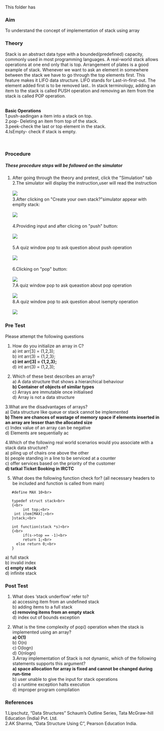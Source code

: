 

This folder has<br>
### Aim <br>
To understand the concept of implementation of stack using array<br>
### Theory <br>
Stack is an abstract data type with a bounded(predefined) capacity, commonly used in most programming languages. A real-world stack allows operations at one end only that is top. Arrangement of plates is a good example of stack. Whenever we want to ask an element in somewhere between the stack we have to go through the top elements first. This feature makes it LIFO data structure. LIFO stands for Last-in-first-out. The element added first is to be removed last.. In stack terminology, adding an item to the stack is called PUSH operation and removing an item from the stack is called POP operation.<br><br>

<b>Basic Operations</b><br>
1.push-aadingan a item into a stack on top.<br>
2.pop- Deleting  an item from top of the stack.<br>
3.peek-check the last or top element in the stack.<br>
4.IsEmpty- check if stack is empty.

<br>

### Procedure <br>
##### These procedure steps will be followed on the simulator <br>
1. After going through the theory and pretest, click the "Simulation" tab <br>
2.The simulator will display the instruction,user will read the instruction <br><br>
<img src="images/instruction.jpeg"><br>
3.After clicking on "Create your own stack?"simulator appear with emplty stack:<br> <br>
<img src="images/idle.jpeg"><br><br>
4.Providing input and after clicing on "push" button:<br> <br>
<img src="images/push.jpeg"><br><br>
5.A quiz window pop to ask question about push operation <br> <br>
<img src="images/popup.jpeg"><br><br>
6.Clicking on "pop" button: <br> <br>
<img src="images/pop.jpeg"><br>
7.A quiz window pop to ask queastion about pop operation<br><br>
<img src="images/popup2.jpeg"><br>
8.A quiz window pop to ask question about isempty operation <br> <br>
<img src="images/popup3.jpeg"><br>





### Pre Test <br>
Please attempt the following questions

1. How do you initialize an array in C?<br>
a) int arr[3] = (1,2,3);<br>
b) int arr(3) = {1,2,3};<br>
<b>c) int arr[3] = {1,2,3};</b><br>
d) int arr(3) = (1,2,3);<br>
  
2. Which of these best describes an array?<br>
a) A data structure that shows a hierarchical behaviour<br>
<b>b) Container of objects of similar types</b><br>
c) Arrays are immutable once initialised<br>
d) Array is not a data structure<br>

3.What are the disadvantages of arrays?<br>
a) Data structure like queue or stack cannot be implemented<br>
<b>b) There are chances of wastage of memory space if elements inserted in an array are lesser than the allocated size</b><br>
c) Index value of an array can be negative<br>
d) Elements are sequentially ac<br>

4.Which of the following real world scenarios would you associate with a stack data structure?<br>
a) piling up of chairs one above the other<br>
b) people standing in a line to be serviced at a counter<br>
c) offer services based on the priority of the customer<br>
<b>d) tatkal Ticket Booking in IRCTC</b><br>

5. What does the following function check for? (all necessary headers to be included and function is called from main)<br>
```
   #define MAX 10<br>
 
   typedef struct stack<br>
   {<br>
        int top;<br>
	int item[MAX];<br>
   }stack;<br>
 
   int function(stack *s)<br>
   {<br>
        if(s->top == -1)<br>
	    return 1;<br>
	 else return 0;<br>
   }
   ```
a) full stack<br>
b) invalid index<br>
<b>c) empty stack</b><br>
d) infinite stack<br>

### Post Test <br>

1. What does ‘stack underflow’ refer to?<br>
a) accessing item from an undefined stack<br>
b) adding items to a full stack<br>
<b>c) removing items from an empty stack</b><br>
d) index out of bounds exception<br>

2. What is the time complexity of pop() operation when the stack is implemented using an array?<br>
<b>a) O(1)</b><br>
b) O(n)<br>
c) O(logn)<br>
d) O(nlogn)<br>
3.Array implementation of Stack is not dynamic, which of the following statements supports this argument?<br>
<b>a) space allocation for array is fixed and cannot be changed during run-time</b><br>
b) user unable to give the input for stack operations<br>
c) a runtime exception halts execution<br>
d) improper program compilation<br>

### References <br>
1.Lipschutz, “Data Structures” Schaum’s Outline Series, Tata McGraw-hill Education (India) Pvt. Ltd.<br>
2.AK Sharma, “Data Structure Using C”, Pearson Education India.
